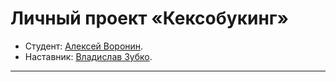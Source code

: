 # Личный проект «Кексобукинг»

* Студент: [Алексей Воронин](https://up.htmlacademy.ru/javascript/25/user/1790721).
* Наставник: [Владислав Зубко](https://htmlacademy.ru/profile/whatislove).
---
